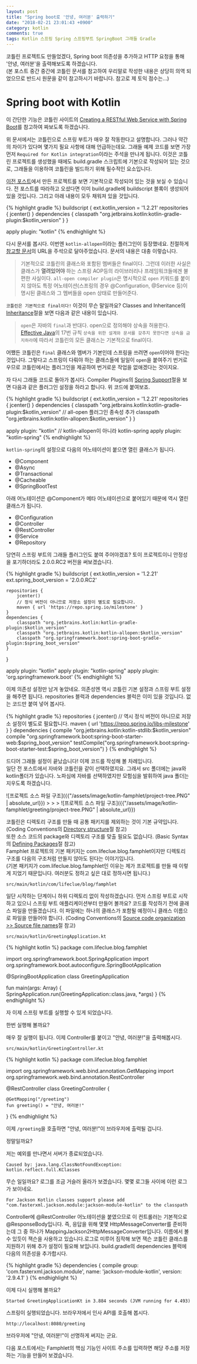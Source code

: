 ```yaml
---
layout: post
title: "Spring boot로 '안녕, 여러분' 출력하기"
date: "2018-02-21 23:01:43 +0900"
category: kotlin
comments: true
tags: Kotlin 스프링 Spring 스프링부트 SpringBoot 그래들 Gradle
---
```


코틀린 프로젝트도 만들었겠다, Spring boot 의존성을 추가하고 HTTP 요청을 통해 '안녕, 여러분'을 출력해보도록 하겠습니다.  
(본 포스트 중간 중간에 코틀린 문서를 참고하여 우리말로 작성한 내용은 상당히 의역 되었으므로 반드시 원문을 같이 참고하시기 바랍니다. 참고로 제 토익 점수는...)

# Spring boot with Kotlin

이 간단한 기능은 코틀린 사이트의 [Creating a RESTful Web Service with Spring Boot](https://kotlinlang.org/docs/tutorials/spring-boot-restful.html)를 참고하여 짜보도록 하겠습니다.

위 문서에서는 코틀린으로 스프링 부트가 매우 잘 작동한다고 설명합니다. 그러나 약간의 차이가 있다며 몇가지 필요 사항에 대해 언급하는데요. 그래들 예제 코드를 보면 가장 먼저 `Required for Kotlin integration`이라는 주석을 만나게 됩니다. 이것은 코틀린 프로젝트를 생성했을 때에도 build.gradle 스크립트에 기본으로 작성되어 있는 것으로, 그래들을 이용하여 코틀린을 빌드하기 위해 필수적인 요소입니다.

[이전 포스트](https://lifeclue.github.io/blog/kotlin/2018/02/02/intro-favorite-sites.html)에서 만든 프로젝트를 보면 기본적으로 작성되어 있는 것을 보실 수 있습니다. 전 포스트를 따라하고 오셨다면 이미 build.gradle에 buildscript 블록이 생성되어 있을 것입니다. 그리고 아래 내용이 모두 채워져 있을 것입니다.

{% highlight gradle %}
buildscript {
    ext.kotlin_version = '1.2.21'
    repositories {
        jcenter()
    }
    dependencies {
        classpath "org.jetbrains.kotlin:kotlin-gradle-plugin:$kotlin_version"
    }
}

apply plugin: "kotlin"
{% endhighlight %}

다시 문서를 봅시다. 이번엔 `kotlin-allopen`이라는 플러그인이 등장했네요. 친절하게 [참고할 문서](https://kotlinlang.org/docs/reference/compiler-plugins.html#kotlin-spring-compiler-plugin)의 URL을 주석으로 달아주었습니다. 문서의 내용은 대충 이렇습니다.

>기본적으로 코틀린의 클래스와 포함된 멤버들은 final이다. 그런데 이러한 사실은 클래스가 **열려있어야** 하는 스프링 AOP등의 라이브러리나 프레임워크들에겐 불편한 사실이다. `all-open compiler plugin`은 명시적으로 `open` 키워드를 붙이지 않아도 특정 어노테이션(스프링의 경우 @Configuration, @Service 등)이 명시된 클래스와 그 멤버들을 open 상태로 만들어준다.

`코틀린은 기본적으로 final이다!` 이것이 무슨 말일까요? Classes and Inheritance의 [Inheritance](https://kotlinlang.org/docs/reference/classes.html#inheritance)절을 보면 다음과 같은 내용이 있습니다.

>`open`은 자바의 `final`과 반대다. open으로 정의해야 상속을 허용한다. [Effective Java](https://books.google.co.kr/books/about/Effective_Java.html?id=ka2VUBqHiWkC&redir_esc=y)의 17번 규칙 `상속을 위한 설계와 문서를 갖추지 못한다면 상속을 금지하라`에 따라서 코틀린의 모든 클래스는 기본적으로 final이다.

어쨌든 코틀린은 `final` 클래스와 멤버가 기본인데 스프링을 쓰려면 `open`이어야 한다는 것입니다. 그렇다고 스프링이 다뤄야 하는 클래스들에 일일이 `open`을 붙여주기 번거로우므로 코틀린에서는 플러그인을 제공하여 번거로운 작업을 없애겠다는 것이지요.

자 다시 그래들 코드로 돌아가 봅시다. Compiler Plugins의 [Spring Support](https://kotlinlang.org/docs/reference/compiler-plugins.html#spring-support)절을 보면 다음과 같은 플러그인 설정을 하라고 합니다. 위 코드에 붙여보죠.

{% highlight gradle %}
buildscript {
    ext.kotlin_version = '1.2.21'
    repositories {
        jcenter()
    }
    dependencies {
        classpath "org.jetbrains.kotlin:kotlin-gradle-plugin:$kotlin_version"
        // all-open 플러그인 종속성 추가
        classpath "org.jetbrains.kotlin:kotlin-allopen:$kotlin_version"
    }
}

apply plugin: "kotlin"
// kotlin-allopen이 아니라 kotlin-spring
apply plugin: "kotlin-spring"
{% endhighlight %}

`kotlin-spring`의 설정으로 다음의 어노테이션이 붙으면 열린 클래스가 됩니다.

- @Component
- @Async
- @Transactional
- @Cacheable
- @SpringBootTest

아래 어노테이션은 @Component가 메타 어노테이션으로 붙어있기 때문에 역시 열린 클래스가 됩니다.

- @Configuration
- @Controller
- @RestController
- @Service
- @Repository

당연히 스프링 부트의 그래들 플러그인도 붙여 주어야겠죠? 토이 프로젝트이니 안정성을 포기하더라도 2.0.0.RC2 버전을 써보겠습니다.

{% highlight gradle %}
buildscript {
    ext.kotlin_version = '1.2.21'
    ext.spring_boot_version = '2.0.0.RC2'

    repositories {
        jcenter()
        // 정식 버전이 아니므로 저장소 설정이 별도로 필요합니다.
        maven { url 'https://repo.spring.io/milestone' }
    }
    dependencies {
        classpath "org.jetbrains.kotlin:kotlin-gradle-plugin:$kotlin_version"
        classpath "org.jetbrains.kotlin:kotlin-allopen:$kotlin_version"
        classpath "org.springframework.boot:spring-boot-gradle-plugin:$spring_boot_version"
    }
}

apply plugin: "kotlin"
apply plugin: "kotlin-spring"
apply plugin: 'org.springframework.boot'
{% endhighlight %}

이제 의존성 설정만 남겨 놓았네요. 의존성엔 역시 코틀린 기본 설정과 스프링 부트 설정을 해주면 됩니다. repositories 블럭과 dependencies 블럭은 이미 있을 것입니다. 없는 코드만 붙여 넣어 봅시다.

{% highlight gradle %}
repositories {
    jcenter()
    // 역시 정식 버전이 아니므로 저장소 설정이 별도로 필요합니다.
    maven { url 'https://repo.spring.io/libs-milestone' }
}
dependencies {
    compile "org.jetbrains.kotlin:kotlin-stdlib:$kotlin_version"
    compile "org.springframework.boot:spring-boot-starter-web:$spring_boot_version"
    testCompile("org.springframework.boot:spring-boot-starter-test:$spring_boot_version")
}
{% endhighlight %}

드디어 그래들 설정이 끝났습니다! 이제 코드를 작성해 볼 차례입니다.  
일단 전 포스트에서 자바와 코틀린을 같이 선택하였지요. 그래서 src 폴더에는 java와 kotlin폴더가 있습니다. 노파심에 자바를 선택하였지만 모험심을 발휘하여 java 폴더는 지우도록 하겠습니다.

![프로젝트 소스 파일 구조]({{"/assets/image/kotlin-famphlet/project-tree.PNG" | absolute_url}}) > > >
![프로젝트 소스 파일 구조]({{"/assets/image/kotlin-famphlet/greeting/project-tree.PNG" | absolute_url}})

코틀린은 디렉토리 구조를 만들 때 공통 패키지를 제외하는 것이 기본 규약입니다. (Coding Conventions의 [Directory structure](https://kotlinlang.org/docs/reference/coding-conventions.html#directory-structure)절 참고)  
또한 소스 코드의 package와 디렉토리 구조를 맞출 필요도 없습니다. (Basic Syntax의 [Defining Packages](https://kotlinlang.org/docs/reference/basic-syntax.html)절 참고)  
Famphlet 프로젝트의 기본 패키지는 com.lifeclue.blog.famphlet이지만 디렉토리 구조를 다음의 구조처럼 만들지 않아도 된다는 이야기입니다.  
(기본 패키지가 com.lifeclue.blog.famphlet인 이유는 제가 프로젝트를 만들 때 이렇게 지었기 때문입니다. 여러분도 정하고 싶은 대로 정하시면 됩니다.)

```
src/main/kotlin/com/lifeclue/blog/famphlet
```

일단 시작하는 단계이니 하위 디렉토리 없이 작성하겠습니다. 먼저 스프링 부트로 시작하고 있으니 스프링 부트 애플리케이션부터 만들어 볼까요? 코드를 작성하기 전에 클래스 파일을 만들겠습니다. 이 파일에는 하나의 클래스가 포함될 예정이니 클래스 이름으로 파일을 만들어야 합니다. (Coding Conventions의 [Source code organization >> Source file names](https://kotlinlang.org/docs/reference/coding-conventions.html#source-file-names)절 참고)

```
src/main/kotlin/GreetingApplication.kt
```

{% highlight kotlin %}
package com.lifeclue.blog.famphlet

import org.springframework.boot.SpringApplication
import org.springframework.boot.autoconfigure.SpringBootApplication

@SpringBootApplication
class GreetingApplication

fun main(args: Array<String>) {
    SpringApplication.run(GreetingApplication::class.java, *args)
}
{% endhighlight %}

자 이제 스프링 부트를 실행할 수 있게 되었습니다.

한번 실행해 볼까요?

매우 잘 실행이 됩니다. 이제 Controller를 붙이고 "안녕, 여러분!"을 출력해봅시다.

```
src/main/kotlin/GreetingController.kt
```

{% highlight kotlin %}
package com.lifeclue.blog.famphlet

import org.springframework.web.bind.annotation.GetMapping
import org.springframework.web.bind.annotation.RestController

@RestController
class GreetingController {

    @GetMapping("/greeting")
    fun greeting() = "안녕, 여러분!"
}
{% endhighlight %}

이제 `/greeting`을 호출하면 "안녕, 여러분!"이 브라우저에 출력될 겁니다.

정말일까요?

저는 예외를 만나면서 서버가 종료되었습니다.

```
Caused by: java.lang.ClassNotFoundException: kotlin.reflect.full.KClasses
```

무슨 일일까요? 로그를 조금 거슬러 올라가 보겠습니다. 몇몇 로그들 사이에 이런 로그가 보이네요.

```
For Jackson Kotlin classes support please add "com.fasterxml.jackson.module:jackson-module-kotlin" to the classpath
```

Controller에 @RestController 어노테이션을 붙였으므로 이 컨트롤러는 기본적으로 @ResponseBody입니다. 즉, 응답을 위해 몇몇 HttpMessageConverter를 준비하는데 그 중 하나가 MappingJackson2HttpMessageConverter입니다. 이름에서 볼 수 있듯이 잭슨을 사용하고 있습니다.로그로 미루어 짐작해 보면 잭슨 코틀린 클래스를 지원하기 위해 추가 설정이 필요해 보입니다.
build.gradle의 dependencies 블럭에 다음의 의존성을 추가합시다.

{% highlight gradle %}
dependencies {
  compile group: 'com.fasterxml.jackson.module', name: 'jackson-module-kotlin', version: '2.9.4.1'
}
{% endhighlight %}

이제 다시 실행해 볼까요?

```
Started GreetingApplicationKt in 3.884 seconds (JVM running for 4.493)
```

스프링이 실행되었습니다. 브라우저에서 인사 API를 호출해 봅시다.

```
http://localhost:8080/greeting
```

브라우저에 "안녕, 여러분!"이 선명하게 써지는 군요.

다음 포스트에서는 Famphlet의 핵심 기능인 사이트 주소를 입력하면 해당 주소를 저장하는 기능을 만들어 보겠습니다.
